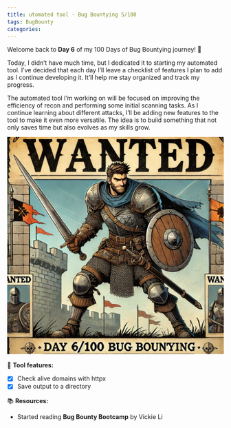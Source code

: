 ```yaml
---
title: utomated tool - Bug Bountying 5/100
tags: BugBounty
categories: 
---
```

Welcome back to **Day 6** of my 100 Days of Bug Bountying journey! 🐍

Today, I didn’t have much time, but I dedicated it to starting my automated tool. I’ve decided that each day I’ll leave a checklist of features I plan to add as I continue developing it. It’ll help me stay organized and track my progress.

The automated tool I’m working on will be focused on improving the efficiency of recon and performing some initial scanning tasks. As I continue learning about different attacks, I’ll be adding new features to the tool to make it even more versatile. The idea is to build something that not only saves time but also evolves as my skills grow.

![39f946c7d4f6ff9d854a6d2a3119cce4.png](/assets/img/screenshots/BugBounty/39f946c7d4f6ff9d854a6d2a3119cce4.png)

🐍 **Tool features:**

- [x] Check alive domains with httpx
- [x] Save output to a directory

📚 **Resources:**

- Started reading **Bug Bounty Bootcamp** by Vickie Li
